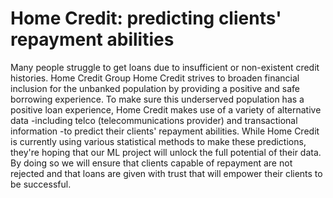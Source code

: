 # Home Credit: predicting clients' repayment abilities

Many people struggle to get loans due to insufficient or non-existent credit histories.
Home Credit Group Home Credit strives to broaden financial inclusion for the unbanked population by providing a positive and safe borrowing experience. To make sure this underserved population has a positive loan experience, Home Credit makes use of a variety of alternative data -including telco (telecommunications provider) and transactional information -to predict their clients' repayment abilities.
While Home Credit is currently using various statistical methods to make these predictions, they're hoping that our ML project will unlock the full potential of their data.
By doing so we will ensure that clients capable of repayment are not rejected and that loans are given with trust that will empower their clients to be successful.

